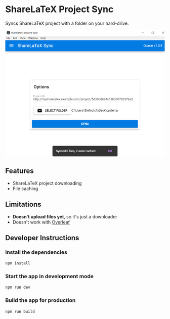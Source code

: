 # ShareLaTeX Project Sync

Syncs ShareLaTeX project with a folder on your hard-drive.



![Screenshot](Screenshot.png)



## Features

- ShareLaTeX project downloading
- File caching



## Limitations

- **Doesn't upload files yet**, so it's just a downloader 
- Doesn't work with [Overleaf](https://github.com/stefnotch/sharelatex-project-sync/issues/4)



## Developer Instructions

### Install the dependencies
```bash
npm install
```

### Start the app in development mode 
```bash
npm run dev
```


### Build the app for production
```bash
npm run build
```
